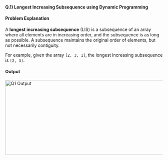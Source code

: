 #### Q.1) Longest Increasing Subsequence using Dynamic Programming

#### Problem Explanation
A **longest increasing subsequence** (LIS) is a subsequence of an array where all elements are in increasing order, and the subsequence is as long as possible. A subsequence maintains the original order of elements, but not necessarily contiguity.

For example, given the array `[2, 3, 1]`, the longest increasing subsequence is `[2, 3]`.


#### Output
<img width="704" height="240" alt="Q1 Output" src="https://github.com/user-attachments/assets/7421c751-f3e1-40ad-a14a-2a0369c5a72f" />


